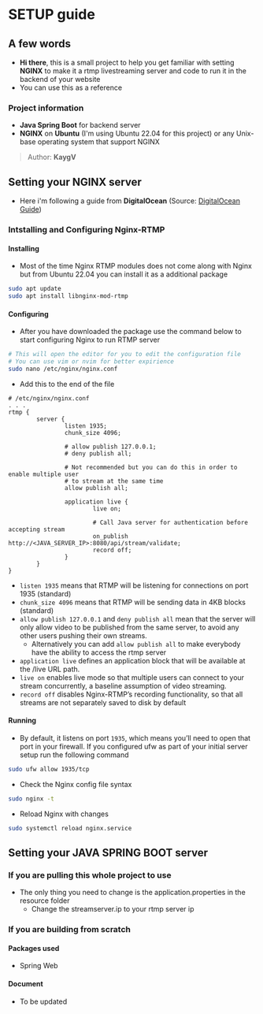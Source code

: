 # SETUP guide
## A few words
- **Hi there**, this is a small project to help you get familiar with setting **NGINX** to make it a rtmp livestreaming server and code to run it in the backend of your website
- You can use this as a reference
### Project information
- **Java Spring Boot** for backend server
- **NGINX** on **Ubuntu** (I'm using Ubuntu 22.04 for this project) or any Unix-base operating system that support NGINX 
> Author: **KaygV**

## Setting your NGINX server
- Here i'm following a guide from **DigitalOcean** (Source: [DigitalOcean Guide](https://www.digitalocean.com/community/tutorials/how-to-set-up-a-video-streaming-server-using-nginx-rtmp-on-ubuntu-20-04))
### Intstalling and Configuring Nginx-RTMP
#### Installing
- Most of the time Nginx RTMP modules does not come along with Nginx but from Ubuntu 22.04 you can install it as a additional package 
```bash
sudo apt update
sudo apt install libnginx-mod-rtmp
```
#### Configuring
- After you have downloaded the package use the command below to start configuring Nginx to run RTMP server 
```bash
# This will open the editor for you to edit the configuration file
# You can use vim or nvim for better expirience
sudo nano /etc/nginx/nginx.conf
```
- Add this to the end of the file
```apacheconf 
# /etc/nginx/nginx.conf
. . .
rtmp {
        server {
                listen 1935;
                chunk_size 4096;

                # allow publish 127.0.0.1;
                # deny publish all;

                # Not recommended but you can do this in order to enable multiple user 
                # to stream at the same time
                allow publish all;

                application live {
                        live on;

                        # Call Java server for authentication before accepting stream
                        on_publish http://<JAVA_SERVER_IP>:8080/api/stream/validate;
                        record off;
                }
        }
}
```
- `listen 1935` means that RTMP will be listening for connections on port 1935 (standard)
- `chunk_size 4096` means that RTMP will be sending data in 4KB blocks (standard)
- `allow publish 127.0.0.1` and `deny publish all` mean that the server will only allow video to be published from the same server, to avoid any other users pushing their own streams.
    - Alternatively you can add `allow publish all` to make everybody have the ability to access the rtmp server
- `application live` defines an application block that will be available at the /live URL path.
- `live on` enables live mode so that multiple users can connect to your stream concurrently, a baseline assumption of video streaming.
- `record off` disables Nginx-RTMP’s recording functionality, so that all streams are not separately saved to disk by default

#### Running
- By default, it listens on port `1935`, which means you’ll need to open that port in your firewall. If you configured ufw as part of your initial server setup run the following command
```bash
sudo ufw allow 1935/tcp
```
- Check the Nginx config file syntax
```bash
sudo nginx -t
```
- Reload Nginx with changes
```bash
sudo systemctl reload nginx.service
```

## Setting your JAVA SPRING BOOT server
### If you are pulling this whole project to use
- The only thing you need to change is the application.properties in the resource folder
    - Change the streamserver.ip to your rtmp server ip

### If you are building from scratch
#### Packages used
- Spring Web
#### Document
- To be updated